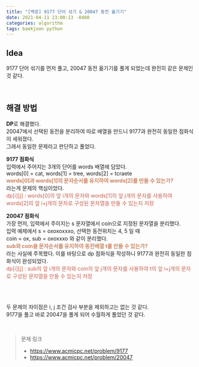 ```yaml
---
title: "[백준] 9177 단어 섞기 & 20047 동전 옮기기"
date: 2021-04-11 23:00:13 -0400
categories: algorithm
tags: baekjoon python
---
```


## Idea
9177 단어 섞기를 먼저 풀고, 20047 동전 옮기기를 풀게 되었는데 완전히 같은 문제인 것 같다.  

<br>

## 해결 방법
**DP**로 해결했다.   
20047에서 선택된 동전을 분리하여 따로 배열을 만드니 9177과 완전히 동일한 점화식이 세워졌다.  
그래서 동일한 문제라고 판단하고 풀었다.  

**9177 점화식**  
입력에서 주어지는 3개의 단어를 words 배열에 담았다.  
words[0] = cat, words[1] = tree, words[2] = tcraete  
<span style="color:#ca8462">**words[0]과 words[1]의 문자순서를 유지하여 words[2]를 만들 수 있는가?**</span>  
라는게 문제의 핵심이었다.  
<span style="color:#c55f4e">dp\[i]\[j] : words[0]의 앞 i개의 문자와 words[1]의 앞 j개의 문자를 사용하여 words[2]의 앞 i+j개의 문자로 구성된 문자열을 만들 수 있는지 저장</span>  

**20047 점화식**  
가장 먼저, 입력에서 주이지는 s 문자열에서 coin으로 지정된 문자열을 분리했다.  
입력 예제에서 s = oxoxoxxxo, 선택한 동전위치는 4, 5 일 때  
coin = ox, sub = oxoxxxo 와 같이 분리했다.  
<span style="color:#ca8462">**sub와 coin을 문자순서를 유지하여 동전배열 t를 만들 수 있는가?**</span>  
라는 사실에 주목했다. 이를 바탕으로 dp 점화식을 작성하니 9177과 완전히 동일한 점화식이 완성되었다.  
<span style="color:#c55f4e">dp\[i]\[j] : sub의 앞 i개의 문자와 coin의 앞 j개의 문자를 사용하여 t의 앞 i+j개의 문자로 구성된 문자열을 만들 수 있는지 저장</span>  

<br>
<br>

두 문제의 차이점은 i, j 조건 검사 부분을 제외하고는 없는 것 같다.  
9177을 풀고 바로 20047을 풀게 되어 수월하게 풀었던 것 같다.  

<br>

> 문제 링크
>   - https://www.acmicpc.net/problem/9177
>   - https://www.acmicpc.net/problem/20047

<br>
<br>
<br>